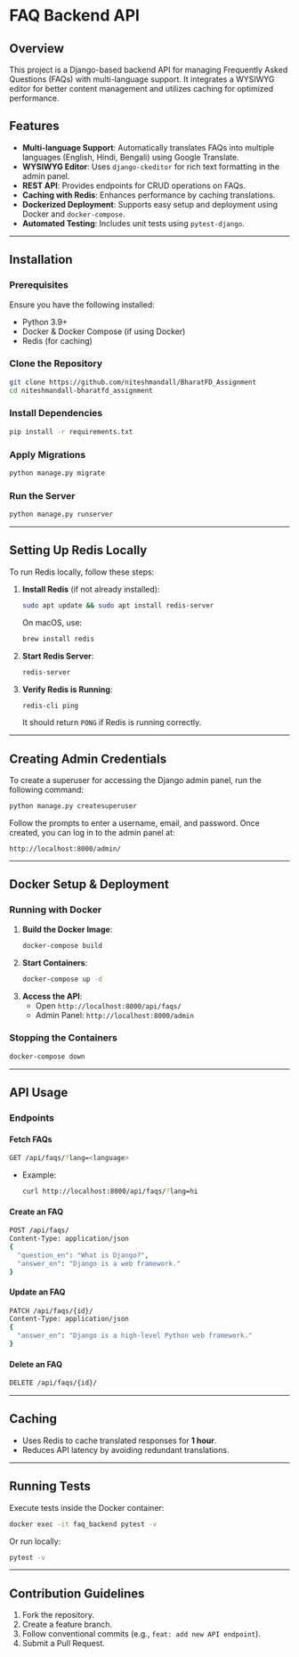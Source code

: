 # FAQ Backend API

## Overview
This project is a Django-based backend API for managing Frequently Asked Questions (FAQs) with multi-language support. It integrates a WYSIWYG editor for better content management and utilizes caching for optimized performance.

## Features
- **Multi-language Support**: Automatically translates FAQs into multiple languages (English, Hindi, Bengali) using Google Translate.
- **WYSIWYG Editor**: Uses `django-ckeditor` for rich text formatting in the admin panel.
- **REST API**: Provides endpoints for CRUD operations on FAQs.
- **Caching with Redis**: Enhances performance by caching translations.
- **Dockerized Deployment**: Supports easy setup and deployment using Docker and `docker-compose`.
- **Automated Testing**: Includes unit tests using `pytest-django`.

---

## Installation
### Prerequisites
Ensure you have the following installed:
- Python 3.9+
- Docker & Docker Compose (if using Docker)
- Redis (for caching)

### Clone the Repository
```bash
git clone https://github.com/niteshmandall/BharatFD_Assignment
cd niteshmandall-bharatfd_assignment
```

### Install Dependencies
```bash
pip install -r requirements.txt
```

### Apply Migrations
```bash
python manage.py migrate
```

### Run the Server
```bash
python manage.py runserver
```

---

## Setting Up Redis Locally
To run Redis locally, follow these steps:

1. **Install Redis** (if not already installed):
   ```bash
   sudo apt update && sudo apt install redis-server
   ```
   On macOS, use:
   ```bash
   brew install redis
   ```

2. **Start Redis Server**:
   ```bash
   redis-server
   ```

3. **Verify Redis is Running**:
   ```bash
   redis-cli ping
   ```
   It should return `PONG` if Redis is running correctly.
   
---

## Creating Admin Credentials
To create a superuser for accessing the Django admin panel, run the following command:
```bash
python manage.py createsuperuser
```
Follow the prompts to enter a username, email, and password. Once created, you can log in to the admin panel at:
```
http://localhost:8000/admin/
```

---

## Docker Setup & Deployment
### Running with Docker
1. **Build the Docker Image**:
   ```bash
   docker-compose build
   ```
2. **Start Containers**:
   ```bash
   docker-compose up -d
   ```
3. **Access the API**:
   - Open `http://localhost:8000/api/faqs/`
   - Admin Panel: `http://localhost:8000/admin`

### Stopping the Containers
```bash
docker-compose down
```

---

## API Usage
### Endpoints
#### Fetch FAQs
```bash
GET /api/faqs/?lang=<language>
```
- Example:
  ```bash
  curl http://localhost:8000/api/faqs/?lang=hi
  ```

#### Create an FAQ
```bash
POST /api/faqs/
Content-Type: application/json
{
  "question_en": "What is Django?",
  "answer_en": "Django is a web framework."
}
```

#### Update an FAQ
```bash
PATCH /api/faqs/{id}/
Content-Type: application/json
{
  "answer_en": "Django is a high-level Python web framework."
}
```

#### Delete an FAQ
```bash
DELETE /api/faqs/{id}/
```

---

## Caching
- Uses Redis to cache translated responses for **1 hour**.
- Reduces API latency by avoiding redundant translations.

---

## Running Tests
Execute tests inside the Docker container:
```bash
docker exec -it faq_backend pytest -v
```
Or run locally:
```bash
pytest -v
```

---

## Contribution Guidelines
1. Fork the repository.
2. Create a feature branch.
3. Follow conventional commits (e.g., `feat: add new API endpoint`).
4. Submit a Pull Request.

